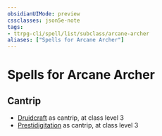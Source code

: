 ```yaml
---
obsidianUIMode: preview
cssclasses: json5e-note
tags:
- ttrpg-cli/spell/list/subclass/arcane-archer
aliases: ["Spells for Arcane Archer"]
---
```

# Spells for Arcane Archer

## Cantrip

- [Druidcraft](druidcraft-xphb "XPHB") as cantrip, at class level 3
- [Prestidigitation](prestidigitation-xphb "XPHB") as cantrip, at class level 3